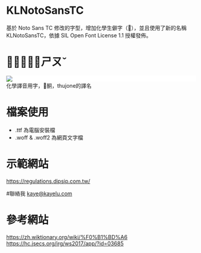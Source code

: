 # KLNotoSansTC
基於 Noto Sans TC 修改的字型，增加化學生僻字（𱽦），並且使用了新的名稱 KLNotoSansTC，依據 SIL Open Font License 1.1 授權發佈。

# 𱽦，讀音：ㄕㄡˇ
<div style="background-color: white;">
<img src="https://upload.wikimedia.org/wikipedia/commons/thumb/4/4a/U31f66.svg/240px-U31f66.svg.png">
</div>
化學譯音用字，𱽦酮，thujone的譯名

# 檔案使用
- .ttf 為電腦安裝檔
- .woff & .woff2 為網頁文字檔

# 示範網站
https://regulations.dipsip.com.tw/

#聯絡我
kaye@kayelu.com

# 參考網站
https://zh.wiktionary.org/wiki/%F0%B1%BD%A6
https://hc.jsecs.org/irg/ws2017/app/?id=03685
